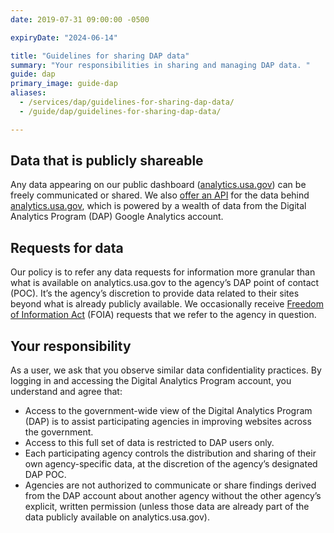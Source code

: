 ```yaml
---
date: 2019-07-31 09:00:00 -0500

expiryDate: "2024-06-14"

title: "Guidelines for sharing DAP data"
summary: "Your responsibilities in sharing and managing DAP data. "
guide: dap
primary_image: guide-dap
aliases:
  - /services/dap/guidelines-for-sharing-dap-data/
  - /guide/dap/guidelines-for-sharing-dap-data/

---
```


## Data that is publicly shareable
Any data appearing on our public dashboard ([analytics.usa.gov](https://analytics.usa.gov/)) can be freely communicated or shared. We also [offer an API](https://open.gsa.gov/api/dap/) for the data behind [analytics.usa.gov](https://analytics.usa.gov/), which is powered by a wealth of data from the Digital Analytics Program (DAP) Google Analytics account.

## Requests for data
Our policy is to refer any data requests for information more granular than what is available on analytics.usa.gov to the agency’s DAP point of contact (POC). It’s the agency’s discretion to provide data related to their sites beyond what is already publicly available. We occasionally receive [Freedom of Information Act](https://www.foia.gov/) (FOIA) requests that we refer to the agency in question.

## Your responsibility
As a user, we ask that you observe similar data confidentiality practices. By logging in and accessing the Digital Analytics Program account, you understand and agree that: 

- Access to the government-wide view of the Digital Analytics Program (DAP) is to assist participating agencies in improving websites across the government.
- Access to this full set of data is restricted to DAP users only.
- Each participating agency controls the distribution and sharing of their own agency-specific data, at the discretion of the agency’s designated DAP POC.
- Agencies are not authorized to communicate or share findings derived from the DAP account about another agency without the other agency’s explicit, written permission (unless those data are already part of the data publicly available on analytics.usa.gov).
